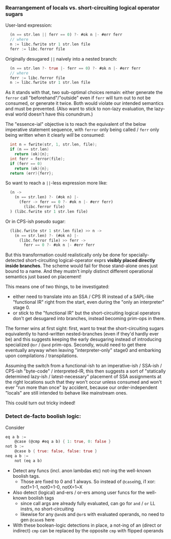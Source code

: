 ### Rearrangement of locals vs. short-circuiting logical operator sugars

User-land expression:

```dart
  (n == str.len || ferr == 0) ?- #ok n |- #err ferr
  // where
  n := libc.fwrite str 1 str.len file
  ferr := libc.ferror file
```

Originally desugared `||` naively into a nested branch:

```dart
  (n == str.len ?- true |- ferr == 0) ?- #ok n |- #err ferr
  // where
  ferr := libc.ferror file
  n := libc.fwrite str 1 str.len file
```

As it stands with that, two sub-optimal choices remain: either generate the `ferror` call
"beforehand"/"outside" even if `ferr` will turn out to not be consumed, or generate it twice.
Both would violate our intended semantics and must be prevented. (Also want to stick to
non-lazy evaluation, the lazy-eval world doesn't have this conundrum.)

The "essence-ial" objective is to reach the equivalent of the below imperative statement
sequence, with `ferror` only being called / `ferr` only being written when it clearly _will_
be consumed:

```c
  int n = fwrite(str, 1, str.len, file);
  if (n == str.len)
    return (ok){n};
  int ferr = ferror(file);
  if (ferr == 0)
    return (ok){n};
  return (err){ferr};
```

So want to reach a `||`-less expression more like:

```dart
  (n ->
    (n == str.len) ?- (#ok n) |-
      (ferr -> ferr == 0 ?- #ok n |- #err ferr)
        (libc.ferror file)
  ) (libc.fwrite str 1 str.len file)
```

Or in CPS-ish pseudo sugar:

```dart
  (libc.fwrite str 1 str.len file) >> n ->
    (n == str.len) ?- (#ok n) |-
      (libc.ferror file) >> ferr ->
        ferr == 0 ?- #ok n |- #err ferr
```

But this transformation could realistically only be done for specially-detected
short-circuiting  logical-operator exprs **visibly placed directly inside branches**.
The scheme would fail for those stand-alone ones just bound to a name. And they
mustn't imply distinct different operational semantics just based on placement!

This means one of two things, to be investigated:
- either need to translate into an SSA / CPS IR instead of a SAPL-like "functional IR"
  right from the start, even during the "only an interpreter" stage 0.
- or stick to the "functional IR" but the short-circuiting logical operators don't get
  desugared into branches, instead becoming prim-ops in there.

The former wins at first sight: first, want to treat the short-circuiting sugars
equivalently to hand-written nested-branches (even if they'd hardly ever be) and
this suggests keeping the early desugaring instead of introducing specialized
`@or` / `@and` prim-ops. Secondly, would need to get there eventually anyway when
leaving "interpreter-only" stage0 and embarking upon compilations / transpilations.

Assuming the switch from a functional-ish to an imperative-ish / SSA-ish / CPS-ish
"byte-code" / interpreted-IR, this then suggests a sort of "statically determined
lazy-ish / latest-necessary" placement of SSA assignments at the right locations such
that they won't occur unless consumed and won't ever "run more than once" by accident,
because our order-independent "locals" are still intended to behave like mainstream ones.

This could turn out tricky indeed!

### Detect de-facto boolish logic:

Consider

```dart
eq a b :=
    @case (@cmp #eq a b) { 1: true, 0: false }
not b :=
    @case b { true: false, false: true }
neq a b :=
    not (eq a b)
```

- Detect any funcs (incl. anon lambdas etc) not-ing the well-known boolish tags.
  - Those are fixed to 0 and 1 always. So instead of `@case`ing, i1 xor: not1=1-1, not0=1-0, notX=1~X
- Also detect (logical) and-ers / or-ers among user funcs for the well-known boolish tags
  - since call args are already fully evaluated, can go for `and` / `or` LL instrs, no short-circuiting
  - likewise for any `@and`s and `@or`s with evaluated operands, no need to gen `@case`s here
- With these boolean-logic detections in place, a not-ing of an (direct or indirect) `cmp`
  can be replaced by the opposite `cmp` with flipped operands
